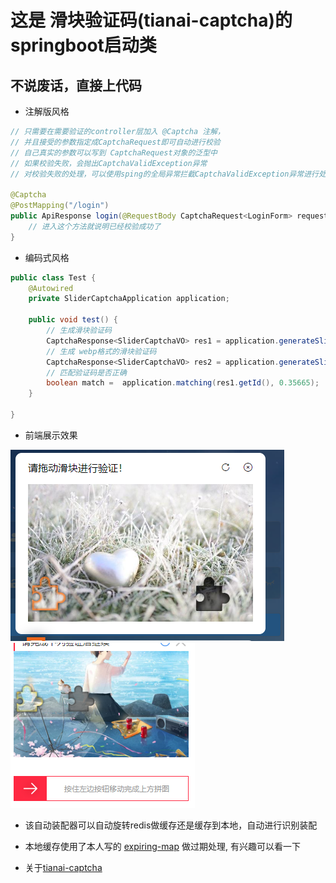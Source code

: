# 这是 滑块验证码(tianai-captcha)的springboot启动类
## 不说废话，直接上代码
- 注解版风格
```java
// 只需要在需要验证的controller层加入 @Captcha 注解，
// 并且接受的参数指定成CaptchaRequest即可自动进行校验
// 自己真实的参数可以写到 CaptchaRequest对象的泛型中
// 如果校验失败，会抛出CaptchaValidException异常
// 对校验失败的处理，可以使用sping的全局异常拦截CaptchaValidException异常进行处理

@Captcha
@PostMapping("/login")
public ApiResponse login(@RequestBody CaptchaRequest<LoginForm> request) {
    // 进入这个方法就说明已经校验成功了
}
```
-  编码式风格
```java
public class Test {
    @Autowired
    private SliderCaptchaApplication application;
    
    public void test() {
        // 生成滑块验证码
        CaptchaResponse<SliderCaptchaVO> res1 = application.generateSliderCaptcha();
        // 生成 webp格式的滑块验证码 
        CaptchaResponse<SliderCaptchaVO> res2 = application.generateSliderCaptchaForWebp();
        // 匹配验证码是否正确
        boolean match =  application.matching(res1.getId(), 0.35665);        
    }

}
```


- 前端展示效果

![](image/1.png)
![](image/2.png)

- 该自动装配器可以自动旋转redis做缓存还是缓存到本地，自动进行识别装配
- 本地缓存使用了本人写的 [expiring-map](https://gitee.com/tianai/expiring-map) 做过期处理, 有兴趣可以看一下

- 关于[tianai-captcha](https://gitee.com/tianai/tianai-captcha)
 